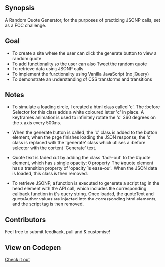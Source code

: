 ## Synopsis

A Random Quote Generator, for the purposes of practicing JSONP calls, set as a FCC challenge.

## Goal

- To create a site where the user can click the generate button to view a random quote
- To add functionality so the user can also Tweet the random quote
- To retrieve data using JSONP calls
- To implement the functionality using Vanilla JavaScript (no jQuery)
- To demonstrate an understanding of CSS transforms and transitions


## Notes

- To simulate a loading circle, I created a html class called 'c'. 
The :before Selector for this class adds a white coloured letter 'c' in place.
A keyframes animation is used to infinitely rotate the 'c' 360 degrees on the x axis every 500ms.

- When the generate button is called, the 'c' class is added to the button element, when the page finishes loading the JSON response, the 'c' class is replaced with the 'generate' class which utlises a :before selector with the content 'Generate' text.

- Quote text is faded out by adding the class 'fade-out' to the #quote element, which has a single opacity: 0 property.
The #quote element has a transition property of 'opacity 1s ease-out'. 
When the JSON data is loaded, this class is then removed.

- To retrieve JSONP, a function is executed to generate a script tag in the head element with the API call, which includes the corresponding callback function in it's query string. Once loaded, the quoteText and quoteAuthor values are injected into the corresponding html elements, and the script tag is then removed.

## Contributors

Feel free to submit feedback, pull and & customise! 


## View on Codepen

[Check it out](http://codepen.io/njsfield/pen/kkYxpk)
